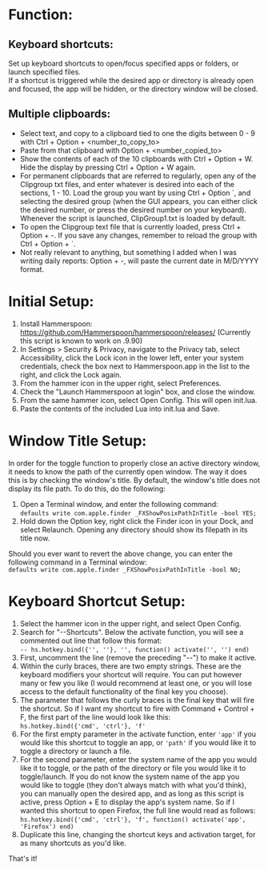 # Function:

##  Keyboard shortcuts:

Set up keyboard shortcuts to open/focus specified apps or folders, or launch specified files.<br>
If a shortcut is triggered while the desired app or directory is already open and focused, the app will be hidden, or the directory window will be closed.

##  Multiple clipboards:

*    Select text, and copy to a clipboard tied to one the digits between 0 - 9 with Ctrl + Option + <number_to_copy_to>
*    Paste from that clipboard with Option + <number_copied_to>
*    Show the contents of each of the 10 clipboards with Ctrl + Option + W. Hide the display by pressing Ctrl + Option + W again.
*    For permanent clipboards that are referred to regularly, open any of the Clipgroup txt files, and enter whatever is desired into each of the sections, 1 - 10. Load the group you want by using Ctrl + Option \`, and selecting the desired group (when the GUI appears, you can either click the desired number, or press the desired number on your keyboard). Whenever the script is launched, ClipGroup1.txt is loaded by default.
*   To open the Clipgroup text file that is currently loaded, press Ctrl + Option + -. If you save any changes, remember to reload the group with Ctrl + Option + `.
*   Not really relevant to anything, but something I added when I was writing daily reports: Option + -, will paste the current date in M/D/YYYY format.

# Initial Setup:

1. Install Hammerspoon: https://github.com/Hammerspoon/hammerspoon/releases/
(Currently this script is known to work on .9.90)
2. In Settings > Security & Privacy, navigate to the Privacy tab, select Accessibility, click the Lock icon in the lower left, enter your system credentials, check the box next to Hammerspoon.app in the list to the right, and click the Lock again.
3. From the hammer icon in the upper right, select Preferences.
4. Check the "Launch Hammerspoon at login" box, and close the window.
5. From the same hammer icon, select Open Config. This will open init.lua.
6. Paste the contents of the included Lua into init.lua and Save.

# Window Title Setup:

In order for the toggle function to properly close an active directory window, it needs to know the path of the currently open window. The way it does this is by checking the window's title. By default, the window's title does not display its file path. To do this, do the following:

1. Open a Terminal window, and enter the following command:<br>
    `defaults write com.apple.finder _FXShowPosixPathInTitle -bool YES;`
2. Hold down the Option key, right click the Finder icon in your Dock, and select Relaunch.
Opening any directory should show its filepath in its title now.

Should you ever want to revert the above change, you can enter the following command in a Terminal window:<br>
    `defaults write com.apple.finder _FXShowPosixPathInTitle -bool NO;`

# Keyboard Shortcut Setup:

1. Select the hammer icon in the upper right, and select Open Config.
2. Search for "--Shortcuts". Below the activate function, you will see a commented out line that follow this format:<br>
    `-- hs.hotkey.bind({'', ''}, '', function() activate('', '') end)`
3. First, uncomment the line (remove the preceding "--") to make it active.
4. Within the curly braces, there are two empty strings. These are the keyboard modifiers your shortcut will require. You can put however many or few you like (I would recommend at least one, or you will lose access to the default functionality of the final key you choose).
5. The parameter that follows the curly braces is the final key that will fire the shortcut.
So if I want my shortcut to fire with Command + Control + F, the first part of the line would look like this:<br>
    `hs.hotkey.bind({'cmd', 'ctrl'}, 'f'`
6. For the first empty parameter in the activate function, enter `'app'` if you would like this shortcut to toggle an app, or `'path'` if you would like it to toggle a directory or launch a file.
7. For the second parameter, enter the system name of the app you would like it to toggle, or the path of the directory or file you would like it to toggle/launch.
If you do not know the system name of the app you would like to toggle (they don't always match with what you'd think), you can manually open the desired app, and as long as this script is active, press Option + E to display the app's system name.
So if I wanted this shortcut to open Firefox, the full line would read as follows:<br>
    `hs.hotkey.bind({'cmd', 'ctrl'}, 'f', function() activate('app', 'Firefox') end)`
8. Duplicate this line, changing the shortcut keys and activation target, for as many shortcuts as you'd like.

That's it!
